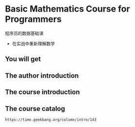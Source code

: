 # Basic Mathematics Course for Programmers

程序员的数据基础课

+ 在实战中重新理解数学

## You will get


## The author introduction

## The course introduction

## The course catalog


```
https://time.geekbang.org/column/intro/143
```

